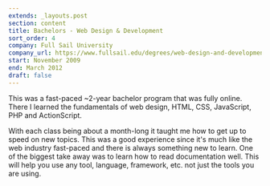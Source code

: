 ```yaml
---
extends: _layouts.post
section: content
title: Bachelors - Web Design & Development
sort_order: 4
company: Full Sail University
company_url: https://www.fullsail.edu/degrees/web-design-and-development-bachelor
start: November 2009
end: March 2012
draft: false
---
```

This was a fast-paced ~2-year bachelor program that was fully online. There I learned the fundamentals of web design, HTML, CSS, JavaScript, PHP and ActionScript.

With each class being about a month-long it taught me how to get up to speed on new topics. This was a good experience since it's much like the web industry fast-paced and there is always something new to learn. One of the biggest take away was to learn how to read documentation well. This will help you use any tool, language, framework, etc. not just the tools you are using.
